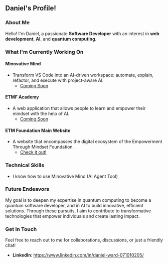 ## Daniel's Profile!

### About Me

Hello! I'm Daniel, a passionate **Software Developer** with an interest in **web development**, **AI**, and **quantum computing**.

### What I'm Currently Working On

#### Minovative Mind

- Transform VS Code into an AI-driven workspace: automate, explain, refactor, and execute with project-aware AI.
  - [Coming Soon](https://www.minovativemind.dev/)
 
#### ETMF Academy

- A web application that allows people to learn and empower their mindset with the help of AI.
  - [Coming Soon]()

#### ETM Foundation Main Website

- A website that encompasses the digital ecosystem of the Empowerment Through Mindset Foundation.
  - [Check it out!](https://etmfoundation.com)

### Technical Skills

- I know how to use Minovative Mind (AI Agent Tool)

### Future Endeavors

My goal is to deepen my expertise in quantum computing to become a quantum software developer, and in AI to build innovative, efficient solutions. Through these pursuits, I aim to contribute to transformative technologies that empower individuals and create lasting impact.

### Get In Touch

Feel free to reach out to me for collaborations, discussions, or just a friendly chat!

- **LinkedIn**: https://www.linkedin.com/in/daniel-ward-071010205/

